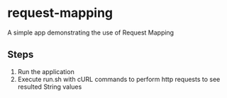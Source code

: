 # request-mapping
A simple app demonstrating the use of Request Mapping

## Steps 
1. Run the application 
2. Execute run.sh with cURL commands to perform http requests to see resulted String values